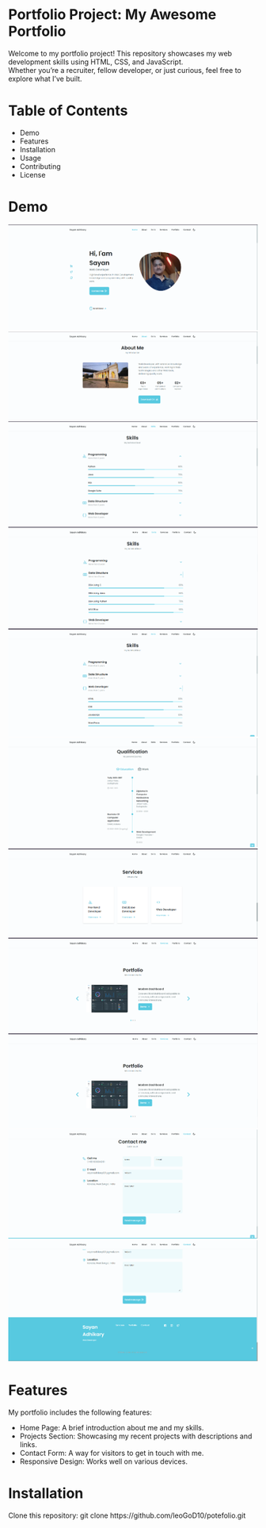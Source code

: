 <h1>Portfolio Project: My Awesome Portfolio</h1>
<p>Welcome to my portfolio project! This repository showcases my web development skills using HTML, CSS, and JavaScript.<br> Whether you’re a recruiter, fellow developer, or just curious, feel free to explore what I’ve built.</p>
<h1>Table of Contents</h1>
<ul>
  <li>Demo</li>
  <li>Features</li>
  <li>Installation</li>
  <li>Usage</li>
  <li>Contributing</li>
  <li>License</li>
</ul>
<h1>Demo</h1>
<img src="potefolio/Screenshot 2025-06-14 220149.png" alt="Error loading image">
<img src="potefolio/Screenshot 2025-06-14 220204.png" alt="Error loading image">
<img src="potefolio/Screenshot 2025-06-14 221021.png" alt="Error loading image">
<img src="potefolio/Screenshot 2025-06-14 221048.png" alt="Error loading image">
<img src="potefolio/Screenshot 2025-06-14 221100.png" alt="Error loading image">
<img src="potefolio/Screenshot 2025-06-14 221123.png" alt="Error loading image">
<img src="potefolio/Screenshot 2025-06-14 221142.png" alt="Error loading image">
<img src="potefolio/Screenshot 2025-06-14 221156.png" alt="Error loading image">
<img src="potefolio/Screenshot 2025-06-14 221156.png" alt="Error loading image">
<img src="potefolio/Screenshot 2025-06-14 221306.png" alt="Error loading image">
<img src="potefolio/Screenshot 2025-06-14 221315.png" alt="Error loading image">

<h1>Features</h1>
<p>My portfolio includes the following features:</p>
<ul>
  <li>Home Page: A brief introduction about me and my skills.</li>
  <li>Projects Section: Showcasing my recent projects with descriptions and links.</li>
  <li>Contact Form: A way for visitors to get in touch with me.</li>
  <li>Responsive Design: Works well on various devices.</li>
</ul>
<h1>Installation</h1>
<p>Clone this repository: git clone https://github.com/leoGoD10/potefolio.git</p>
